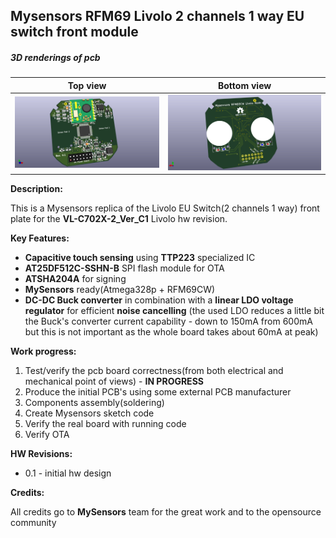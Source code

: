 ## Mysensors RFM69 Livolo 2 channels 1 way EU switch front module

##### 3D renderings of pcb

Top view | Bottom view
------------ | -------------
![Alt text](3d/renderings/livolo_2_channels_1_way_eu_switch_top.png?raw=true "top view") | ![Alt text](3d/renderings/livolo_2_channels_1_way_eu_switch_bottom.png?raw=true "bottom view")


**Description:**

This is a Mysensors replica of the Livolo EU Switch(2 channels 1 way) front plate for the **VL-C702X-2_Ver_C1** Livolo hw revision.

**Key Features:**

 - **Capacitive touch sensing** using **TTP223** specialized IC
 - **AT25DF512C-SSHN-B** SPI flash module for OTA
 - **ATSHA204A** for signing
 - **MySensors** ready(Atmega328p + RFM69CW)
 - **DC-DC Buck converter** in combination with a **linear LDO voltage regulator** for efficient **noise cancelling**
  (the used LDO reduces a little bit the Buck's converter current capability - down to 150mA from 600mA but this is not important as the whole board takes about 60mA at peak)

**Work progress:**
 1. Test/verify the pcb board correctness(from both electrical and mechanical point of views) - **IN PROGRESS**
 2. Produce the initial PCB's using some external PCB manufacturer
 3. Components assembly(soldering)
 4. Create Mysensors sketch code
 5. Verify the real board with running code
 6. Verify OTA


**HW Revisions:**
 - 0.1 - initial hw design
 
**Credits:**
  
  All credits go to **MySensors** team for the great work and to the opensource community
